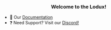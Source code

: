 ### <div align="center">Welcome to the Lodux!</div>

- 🌱 Our [Documentation](none)
- ❓ Need Support? Visit our [Discord!](none)

<br/>
